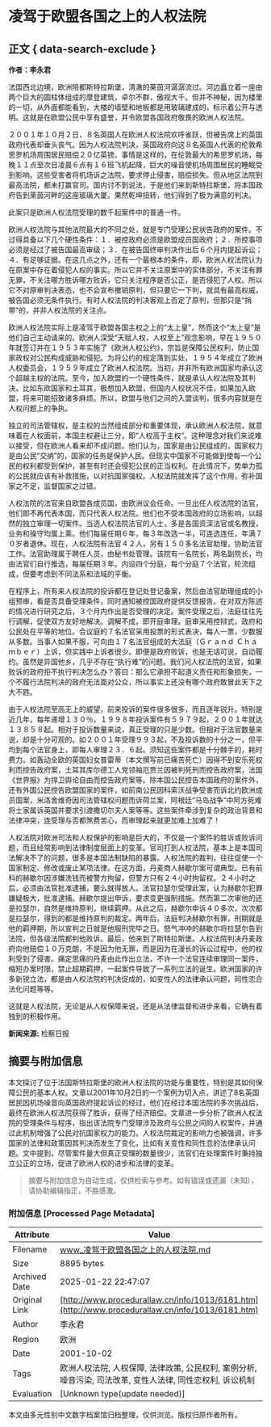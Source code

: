 # 凌驾于欧盟各国之上的人权法院

## 正文 { data-search-exclude }


**作者：李永君**

法国西北边境，欧洲陪都斯特拉斯堡，清澈的莱茵河潺潺流过。河边矗立着一座由两个巨大的圆柱体组成的摩登建筑，卓尔不群，傲视大千。但并不神秘，因为楼里的一切，从外面都能看到，大楼的墙壁和地板都是用玻璃建成的，标示着公开与透明。这就是在欧盟公民中享有盛誉，并令欧盟各国政府敬畏的欧洲人权法院。

２００１年１０月２日，８名英国人在欧洲人权法院欢呼雀跃，但被告席上的英国政府代表却垂头丧气。因为人权法院判决，英国政府向这８名英国人代表的伦敦希思罗机场周围居民赔偿２０亿英镑。事情是这样的，在伦敦最大的希思罗机场，每晚１１点至次日凌晨６点有１６班飞机起降，巨大的噪音使机场周围居民的睡眠受到影响。这些受害者将机场诉之法院，要求停止侵害，赔偿损失。但从地区法院到最高法院，都未打赢官司。国内讨不到说法，于是他们来到斯特拉斯堡，将本国政府告到莱茵河畔的这座玻璃大厦。果然乾坤扭转，他们得到了极为满意的判决。

此案只是欧洲人权法院受理的数千起案件中的普通一件。

欧洲人权法院与其他法院最大的不同之处，就是专门受理公民状告政府的案件。不过得具备以下几个硬性条件：１．被控政府必须是欧盟成员国政府；２．所控事项必须是经过了被告国最高审级；３．在被告国终审判决作出后６个月内提起诉讼；４．有足够证据。在这几点之外，还有一个最根本的条件，即，欧洲人权法院认为在原案中存在着侵犯人权的事实。所以它并不关注原案中的实体部分，不关注有罪无罪，不关注哪方胜诉哪方败诉，它只关注程序是否公正，是否侵犯了人权。所以它不对原审判决表态，也不会宣布撤销原判，但只要它一下判，就具有最高权威，被告国必须无条件执行。有时人权法院的判决客观上否定了原判，但那只是“捎带”的，并非人权法院的关注点。

欧洲人权法院实际上是凌驾于欧盟各国主权之上的“太上皇”，然而这个“太上皇”是他们自己主动请来的。欧洲人深受“天赋人权，人权至上”观念影响，早在１９５０年就签订并在１９５３年实施了《欧洲人权公约》，宗旨是保障公民权利，防止国家政权对公民构成威胁和侵犯。为将公约的规定落到实处，１９５４年成立了欧洲人权委员会，１９５９年成立了欧洲人权法院。当初，并非所有欧洲国家均承认这个超越主权的法院。至今，加入欧盟的一个硬性条件，就是承认人权法院及其判决。比如东欧国家和土耳其，极想加入欧盟，但国内人权状况不佳，如果加入欧盟，将来可能招致诸多麻烦。所以，欧盟与他们之间的入盟谈判，很多内容就是在人权问题上的争执。

独立的司法管辖权，是主权的当然组成部分和重要体现，承认欧洲人权法院，就意味着在人权面前，本国主权避让三分，即“人权高于主权”。这种理念对我们来说难以接受，但在欧洲人看来却不成问题。他们认为，国家是由公民组成的，国家权力是由公民“交纳”的，国家的任务是保护人民。但现实中国家不可能做到使每一个公民的权利都受到保护，甚至有时还会侵犯公民的正当权利。在此情况下，势单力孤的公民就应该有补救措施，以对抗国家强权。人权法院就发挥了这个作用，弥补国家之不足，监督国家之过错。

人权法院的法官来自欧盟各成员国，由欧洲议会任命。一旦出任人权法院的法官，他们即不再代表本国，而只代表人权法院。他们也不受本国政府的立场影响，以超然的独立审理一切案件。当选人权法院法官的人士，多是各国资深法官或名教授，业务和操守均属上乘。他们每届任期６年，每３年改选一半，可连选连任，年满７０岁者退休。现在，人权法院有法官４２人，另有１５０多名法官助理，协助法官工作。法官助理属于聘任人员，由秘书处管理。该院有一名院长，两名副院长，均由法官们自行推选，每届任期３年。内设四个分庭，每个分庭７个法官，轮流组成，但要考虑到不同法系和法域的平衡。

在程序上，所有来人权法院的投诉都在登记处登记备案，然后由法官助理组成的小组预审，看是否具备受理条件，同时通知被控国政府提供反馈报告。在对双方陈述的情况进行研究之后，３个月内作出是否受理的决定。案件受理之后，法庭往往先行调解，促使双方友好地解决。调解不成，即开庭审理。庭审采用控辩式，政府和公民处在平等的地位。合议庭的７名法官采用投票的形式表决，每人一票，少数服从多数。当事人如果不服，可向由１７名法官组成的大法庭（Ｇｒａｎｄ Ｃｈａｍｂｅｒ）上诉，但实践中上诉者很少。即便是政府败诉，也是无话可说，自动履约。虽然是异国他乡，几乎不存在“执行难”的问题。我们问人权法院的法官，如果败诉的政府拒不执行判决怎么办？答曰：那么它承担不起道义责任和形象损失，一个不履行法院判决的政府无法面对公众，所以事实上还没有哪个政府敢冒此天下之大不韪。

由于人权法院至高无上的威望，前来投诉的案件很多很多，而且逐年锐升。特别是近几年，每年递增１３０％，１９９８年投诉案件有５９７９起，２００１年就达１３８５８起。相对于投诉数量来说，真正受理的只是少数。但相对于法官数量来说，却是十分可观的。如２００１年受理９９３起，不及投诉数的十分之一，但平均到每个法官身上，即每人审理２３．６起。须知这些案件都是十分棘手的，耗时费力。如轰动全欧的英国妇女普雷蒂（本文撰写前已痛苦死亡）因得不到安乐死权利而控告政府案，土耳其库尔德工人党领袖厄贾兰因被判死刑而控告政府案，法国《世界报》为捍卫舆论自由而控告政府案等。除本国公民控告本国政府的案件外，还有外国公民控告欧盟国家的案件，如前南公民因科索沃战争受害而诉北约欧洲成员国案，米洛舍维奇因司法管辖权问题而诉荷兰案，阿根廷“马岛战争”中阿方死难将士家属诉英国并要求引渡撒切尔夫人案等等。这些案件牵涉到复杂的政治背景和法律冲突，连受理与否都煞费苦心，而审理起来就更加难上加难了！

人权法院对欧洲司法和人权保护的影响是巨大的，不仅是一个案件的胜诉或败诉问题，而且经常影响到法律制度层面上的变革。官司打到人权法院，基本上是本国司法解决不了的问题，很多是本国法制缺陷的暴露。人权法院的裁判，往往促使一个国家制定、修改或废止某项法律。在这方面，丹麦商人赫歇尔案可谓典型。已有前科的赫歇尔因涉嫌洗钱而被警方拘留，但警方只有２４小时拘留权。２４小时之后，必须由法官批准逮捕，要么就得放人。法官拉瑟尔受理此案，认为赫歇尔犯罪嫌疑极大，批准逮捕。赫歇尔提出申诉，要求变更强制措施。然而第二次审他的还是拉瑟尔，自然是维持原判，继续羁押。从此之后，赫歇尔申诉４０多次，次次都是拉瑟尔，得到的都是维持原判的裁定。两年后，法庭判决赫歇尔有罪，刑期就是他的羁押期，所以宣判之日就是他服刑完毕之日。怒气冲冲的赫歇尔将拉瑟尔告到法院，但各级法院都判他败诉。最后，他来到了斯特拉斯堡。人权法院判决丹麦政府向他赔偿１０万克朗，不是因为他无罪，而是因为在漫长的诉讼过程中，他的权利受到了侵害。痛定思痛的丹麦由此作出立法，不许一个法官连续审理同一案件，缩短办案时限，禁止超期羁押，一起案件导致了一系列立法的诞生。欧洲国家的许多新锐立法，都是由人权法院的判决促成的，如变性人的法律承认问题，同性恋合法化问题等等。

这就是人权法院，无论是从人权保障来说，还是从法律监督和进步来看，它确有着独到的积极作用。

**新闻来源:** 检察日报
<!-- tcd_original_link http://www.procedurallaw.cn/info/1013/6181.htm -->


## 摘要与附加信息

<!-- tcd_abstract -->
本文探讨了位于法国斯特拉斯堡的欧洲人权法院的功能与重要性，特别是其如何保障公民的基本人权。文章以2001年10月2日的一个案例为切入点，讲述了8名英国居民因机场噪音向英国政府提起诉讼的经过，他们在经过本国法院的多次挑战后，最终在欧洲人权法院获得了胜诉，获得了经济赔偿。文章进一步分析了欧洲人权法院的受理条件与程序，指出该法院专门受理涉及政府与公民之间的人权案件，并通过此机制增强了公民对抗国家权力的能力。人权法院裁定的影响力也被强调，许多国家的法律和政策因其判决而发生了变化，比如有关变性和同性恋的法律承认问题。文中提到，尽管案件量大但真正受理的数量很少，法官们在处理案件时秉持独立公正的立场，促进了欧洲人权的进步和法律的变革。
<!-- tcd_abstract_end -->

> 摘要与附加信息为自动生成，仅供检索与参考。如有错误或遗漏（未知），请协助编辑指正，不胜感激。

### 附加信息 [Processed Page Metadata]

| Attribute       | Value                                  |
|-----------------|----------------------------------------|
| Filename        | www_凌驾于欧盟各国之上的人权法院.md                             |
| Size            | 8895 bytes                           |
| Archived Date   | 2025-01-22 22:47:07                             |
| Original Link   | [http://www.procedurallaw.cn/info/1013/6181.htm](http://www.procedurallaw.cn/info/1013/6181.htm)                       |
| Author          | 李永君                               |
| Region          | 欧洲                               |
| Date            | 2001-10-02                                 |
| Tags            | 欧洲人权法院, 人权保障, 法律政策, 公民权利, 案例分析, 噪音污染, 司法改革, 变性人法律, 同性恋权利, 诉讼机制                                 |
| Evaluation            | [Unknown type(update needed)]                                 |
<!-- tcd_table_end -->

本文由多元性别中文数字档案馆归档整理，仅供浏览。版权归原作者所有。
